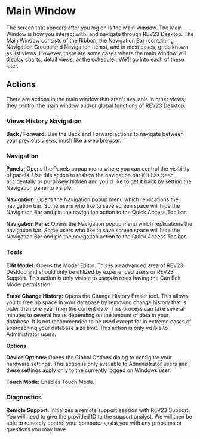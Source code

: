 # Main Window

The screen that appears after you log on is the Main Window. The Main Window is how you interact with, and navigate through REV23 Desktop. The Main Window consists of the Ribbon, the Navigation Bar (containing Navigation Groups and Navigation Items), and in most cases, grids known as list views. However, there are some cases where the main window will display charts, detail views, or the scheduler. We'll go into each of these later.

## Actions

There are actions in the main window that aren't available in other views, they control the main window and/or global functions of REV23 Desktop.

### Views History Navigation

**Back / Forward:** Use the Back and Forward actions to navigate between your previous views, much like a web browser.

### Navigation

**Panels:** Opens the Panels popup menu where you can control the visibility of panels. Use this action to reshow the navigation bar if it has been accidentally or purposely hidden and you'd like to get it back by setting the Navigation panel to visible.

**Navigation:** Opens the Navigation popup menu which replications the navigation bar. Some users who like to save screen space will hide the Navigation Bar and pin the navigation action to the Quick Access Toolbar.

**Navigation Pane:** Opens the Navigation popup menu which replications the navigation bar. Some users who like to save screen space will hide the Navigation Bar and pin the navigation action to the Quick Access Toolbar.

### Tools

**Edit Model:** Opens the Model Editor. This is an advanced area of REV23 Desktop and should only be utilized by experienced users or REV23 Support. This action is only visible to users in roles having the Can Edit Model permission.

**Erase Change History:** Opens the Change History Eraser tool. This allows you to free up space in your database by removing change history that is older than one year from the current date. This process can take several minutes to several hours depending on the amount of data in your database. It is not recommended to be used except for in extreme cases of approaching your database size limit. This action is only visible to Administrator users.

**Options**

**Device Options:** Opens the Global Options dialog to configure your hardware settings. This action is only available to Administrator users and these settings apply only to the currently logged on Windows user.

**Touch Mode:** Enables Touch Mode.

### Diagnostics

**Remote Support**: Initializes a remote support session with REV23 Support. You will need to give the provided ID to the support analyst. We will then be able to remotely control your computer assist you with any problems or questions you may have.
